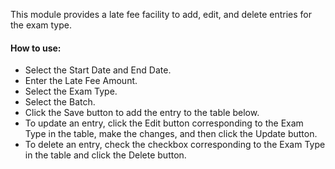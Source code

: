 This module provides a late fee facility to add, edit, and delete entries for the exam type.

#### How to use:
* Select the Start Date and End Date.
* Enter the Late Fee Amount.
* Select the Exam Type.
* Select the Batch.
* Click the Save button to add the entry to the table below.
* To update an entry, click the Edit button corresponding to the Exam Type in the table, make the changes, and then click the Update button.
* To delete an entry, check the checkbox corresponding to the Exam Type in the table and click the Delete button.